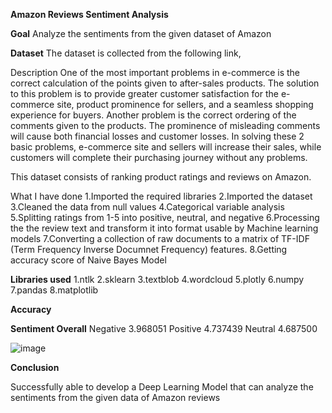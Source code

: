 **Amazon Reviews Sentiment Analysis**

**Goal**
Analyze the sentiments from the given dataset of Amazon

**Dataset**
The dataset is collected from the following link, 


Description
One of the most important problems in e-commerce is the correct calculation of the points given to after-sales products. The solution to this problem is to provide greater customer satisfaction for the e-commerce site, product prominence for sellers, and a seamless shopping experience for buyers. Another problem is the correct ordering of the comments given to the products. The prominence of misleading comments will cause both financial losses and customer losses. In solving these 2 basic problems, e-commerce site and sellers will increase their sales, while customers will complete their purchasing journey without any problems.

This dataset consists of ranking product ratings and reviews on Amazon.

What I have done
1.Imported the required libraries
2.Imported the dataset
3.Cleaned the data from null values
4.Categorical variable analysis
5.Splitting ratings from 1-5 into positive, neutral, and negative
6.Processing the the review text and transform it into format usable by Machine learning models
7.Converting a collection of raw documents to a matrix of TF-IDF (Term Frequency Inverse Documnet Frequency) features.
8.Getting accuracy score of Naive Bayes Model

**Libraries used**
1.ntlk
2.sklearn
3.textblob
4.wordcloud
5.plotly
6.numpy
7.pandas
8.matplotlib

**Accuracy**

**Sentiment	Overall**
Negative	3.968051
Positive	4.737439
Neutral	4.687500

![image](https://github.com/user-attachments/assets/28361c0c-c73a-4947-8a27-f79c3190eaf8)

**Conclusion**

Successfully able to develop a Deep Learning Model that can analyze the sentiments from the given data of Amazon reviews

